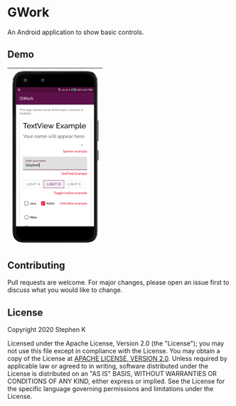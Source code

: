 # GWork

An Android application to show basic controls.

## Demo

|<img src="images/illustration.png" width=200/>|
|:----:|

## Contributing
Pull requests are welcome. For major changes, please open an issue first to discuss what you would like to change.

## License

   Copyright 2020 Stephen K
   
   Licensed under the Apache License, Version 2.0 (the "License");
   you may not use this file except in compliance with the License.
   You may obtain a copy of the License at [APACHE LICENSE, VERSION 2.0](https://www.apache.org/licenses/LICENSE-2.0).
   Unless required by applicable law or agreed to in writing, software
   distributed under the License is distributed on an "AS IS" BASIS,
   WITHOUT WARRANTIES OR CONDITIONS OF ANY KIND, either express or implied.
   See the License for the specific language governing permissions and
   limitations under the License.
   